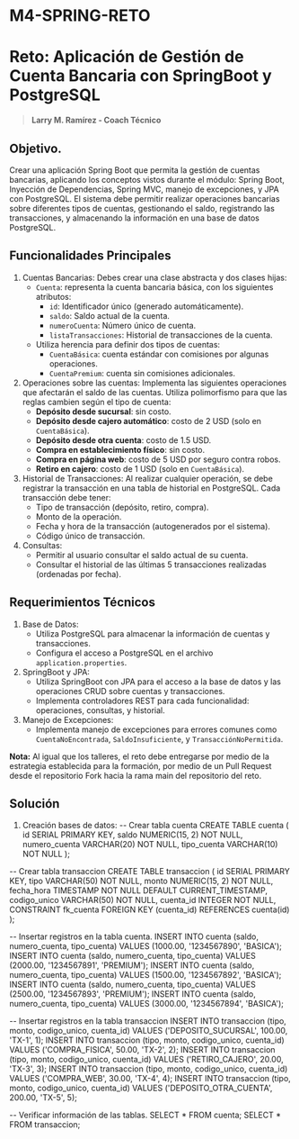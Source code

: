 # M4-SPRING-RETO
# Reto: Aplicación de Gestión de Cuenta Bancaria con SpringBoot y PostgreSQL
> **Larry M. Ramírez - Coach Técnico**

## Objetivo.
Crear una aplicación Spring Boot que permita la gestión de cuentas bancarias, aplicando los conceptos vistos durante el módulo: Spring Boot, Inyección de Dependencias, Spring MVC, manejo de excepciones, y JPA con PostgreSQL. El sistema debe permitir realizar operaciones bancarias sobre diferentes tipos de cuentas, gestionando el saldo, registrando las transacciones, y almacenando la información en una base de datos PostgreSQL.

## Funcionalidades Principales
1. Cuentas Bancarias:
Debes crear una clase abstracta y dos clases hijas:
	- `Cuenta`: representa la cuenta bancaria básica, con los siguientes atributos:
	    - `id`: Identificador único (generado automáticamente).
	    - `saldo`: Saldo actual de la cuenta.
	    - `numeroCuenta`: Número único de cuenta.
	    - `listaTransacciones`: Historial de transacciones de la cuenta.
	- Utiliza herencia para definir dos tipos de cuentas:
	    - `CuentaBásica`: cuenta estándar con comisiones por algunas operaciones.
	    - `CuentaPremium`: cuenta sin comisiones adicionales.
2. Operaciones sobre las cuentas: Implementa las siguientes operaciones que afectarán el saldo de las cuentas. Utiliza polimorfismo para que las reglas cambien según el tipo de cuenta:
	- **Depósito desde sucursal**: sin costo.
	- **Depósito desde cajero automático**: costo de 2 USD (solo en `CuentaBásica`).
	- **Depósito desde otra cuenta**: costo de 1.5 USD.
	- **Compra en establecimiento físico**: sin costo.
	- **Compra en página web**: costo de 5 USD por seguro contra robos.
	- **Retiro en cajero**: costo de 1 USD (solo en `CuentaBásica`).
3. Historial de Transacciones: Al realizar cualquier operación, se debe registrar la transacción en una tabla de historial en PostgreSQL. Cada transacción debe tener:
	- Tipo de transacción (depósito, retiro, compra).
	- Monto de la operación.
	- Fecha y hora de la transacción (autogenerados por el sistema).
	- Código único de transacción.
4. Consultas:
	- Permitir al usuario consultar el saldo actual de su cuenta.
	- Consultar el historial de las últimas 5 transacciones realizadas (ordenadas por fecha).
## Requerimientos Técnicos
1. Base de Datos:
	- Utiliza PostgreSQL para almacenar la información de cuentas y transacciones.
	- Configura el acceso a PostgreSQL en el archivo `application.properties`.
2. SpringBoot y JPA:
	- Utiliza SpringBoot con JPA para el acceso a la base de datos y las operaciones CRUD sobre cuentas y transacciones.
	- Implementa controladores REST para cada funcionalidad: operaciones, consultas, y historial.
3. Manejo de Excepciones:
	- Implementa manejo de excepciones para errores comunes como `CuentaNoEncontrada`, `SaldoInsuficiente`, y `TransacciónNoPermitida`.

**Nota:** Al igual que los talleres, el reto debe entregarse por medio de la estrategia establecida para la formación, por medio de un Pull Request desde el repositorio Fork hacia la rama main del repositorio del reto.



## Solución
1. Creación bases de datos:
-- Crear tabla cuenta
CREATE TABLE cuenta (
    id SERIAL PRIMARY KEY,
    saldo NUMERIC(15, 2) NOT NULL,
    numero_cuenta VARCHAR(20) NOT NULL,
    tipo_cuenta VARCHAR(10) NOT NULL
);

-- Crear tabla transaccion
CREATE TABLE transaccion (
    id SERIAL PRIMARY KEY,
    tipo VARCHAR(50) NOT NULL,
    monto NUMERIC(15, 2) NOT NULL,
    fecha_hora TIMESTAMP NOT NULL DEFAULT CURRENT_TIMESTAMP,
    codigo_unico VARCHAR(50) NOT NULL,
    cuenta_id INTEGER NOT NULL,
    CONSTRAINT fk_cuenta FOREIGN KEY (cuenta_id) REFERENCES cuenta(id)
);

-- Insertar registros en la tabla cuenta.
INSERT INTO cuenta (saldo, numero_cuenta, tipo_cuenta) VALUES (1000.00, '1234567890', 'BASICA');
INSERT INTO cuenta (saldo, numero_cuenta, tipo_cuenta) VALUES (2000.00, '1234567891', 'PREMIUM');
INSERT INTO cuenta (saldo, numero_cuenta, tipo_cuenta) VALUES (1500.00, '1234567892', 'BASICA');
INSERT INTO cuenta (saldo, numero_cuenta, tipo_cuenta) VALUES (2500.00, '1234567893', 'PREMIUM');
INSERT INTO cuenta (saldo, numero_cuenta, tipo_cuenta) VALUES (3000.00, '1234567894', 'BASICA');

-- Insertar registros en la tabla transaccion
INSERT INTO transaccion (tipo, monto, codigo_unico, cuenta_id) VALUES ('DEPOSITO_SUCURSAL', 100.00, 'TX-1', 1);
INSERT INTO transaccion (tipo, monto, codigo_unico, cuenta_id) VALUES ('COMPRA_FISICA', 50.00, 'TX-2', 2);
INSERT INTO transaccion (tipo, monto, codigo_unico, cuenta_id) VALUES ('RETIRO_CAJERO', 20.00, 'TX-3', 3);
INSERT INTO transaccion (tipo, monto, codigo_unico, cuenta_id) VALUES ('COMPRA_WEB', 30.00, 'TX-4', 4);
INSERT INTO transaccion (tipo, monto, codigo_unico, cuenta_id) VALUES ('DEPOSITO_OTRA_CUENTA', 200.00, 'TX-5', 5);

-- Verificar información de las tablas.
SELECT * FROM cuenta;
SELECT * FROM transaccion;
